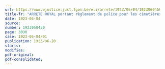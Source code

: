 ```yaml
---
url: https://www.ejustice.just.fgov.be/eli/arrete/1923/06/04/1923060450/justel
title-fr: "ARRETE ROYAL portant règlement de police pour les cimetières militaires britanniques situés en Belgique"
date: 1923-06-04
source:
number: 1923060450
page: 3030
case: 1923-06-04/01
publication: 1923-06-20
starts:
modifies:
pdf-original:
pdf-consolidated:
---
```



